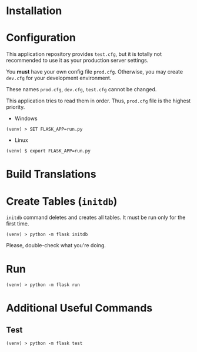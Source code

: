 # Installation

# Configuration

This application repository provides ```test.cfg```, but it is totally not recommended to use it as your production server settings.

You **must** have your own config file ```prod.cfg```. Otherwise, you may create ```dev.cfg``` for your development environment.

These names ```prod.cfg```, ```dev.cfg```, ```test.cfg``` cannot be changed.

This application tries to read them in order. Thus, ```prod.cfg``` file is the highest priority.  

* Windows

```
(venv) > SET FLASK_APP=run.py
```

* Linux

```
(venv) $ export FLASK_APP=run.py
```

# Build Translations

# Create Tables (```initdb```)

```initdb``` command deletes and creates all tables. It must be run only for the first time.

```
(venv) > python -m flask initdb
```

Please, double-check what you're doing.

# Run

```
(venv) > python -m flask run
```

# Additional Useful Commands

## Test

```
(venv) > python -m flask test
```
